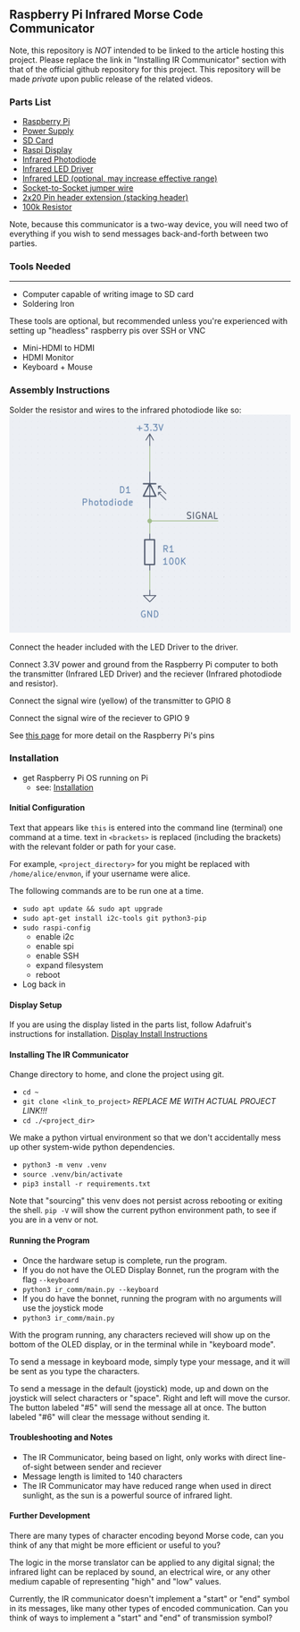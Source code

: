 ## Raspberry Pi Infrared Morse Code Communicator

Note, this repository is _NOT_ intended to be linked to the article hosting this project. Please replace the link in "Installing IR Communicator" section with that of the official github repository for this project. This repository will be made _private_ upon public release of the related videos.

### Parts List
- [Raspberry Pi](https://www.adafruit.com/product/4292)
- [Power Supply](https://www.adafruit.com/product/4298)
- [SD Card](https://www.adafruit.com/product/2693)
- [Raspi Display](https://www.adafruit.com/product/2423)
- [Infrared Photodiode](https://www.digikey.com/en/products/detail/vishay-semiconductor-opto-division/BPV10NF/1681136)
- [Infrared LED Driver](https://www.adafruit.com/product/5639)
- [Infrared LED (optional, may increase effective range)](https://www.adafruit.com/product/387)
- [Socket-to-Socket jumper wire](https://www.adafruit.com/product/3141)
- [2x20 Pin header extension (stacking header)](https://www.adafruit.com/product/1979)
- [100k Resistor](https://www.adafruit.com/product/2787)

Note, because this communicator is a two-way device, you will need two of everything if you wish to send messages back-and-forth between two parties.


### Tools Needed
---
- Computer capable of writing image to SD card
- Soldering Iron

These tools are optional, but recommended unless you're experienced with setting up "headless" raspberry pis over SSH or VNC

- Mini-HDMI to HDMI
- HDMI Monitor
- Keyboard + Mouse

### Assembly Instructions
Solder the resistor and wires to the infrared photodiode like so:
<img src="photodiode_schematic.png"></img>

Connect the header included with the LED Driver to the driver.

Connect 3.3V power and ground from the Raspberry Pi computer to both the transmitter (Infrared LED Driver) and the reciever (Infrared photodiode and resistor).

Connect the signal wire (yellow) of the transmitter to GPIO 8

Connect the signal wire of the reciever to GPIO 9

See [this page](https://www.raspberrypi.com/documentation/computers/raspberry-pi.html) for more detail on the Raspberry Pi's pins

### Installation
- get Raspberry Pi OS running on Pi
	- see: [Installation](https://www.raspberrypi.com/software/)
#### Initial Configuration
Text that appears like `this` is entered into the command line (terminal) one command at a time. text in `<brackets>` is replaced (including the brackets) with the relevant folder or path for your case.

For example, `<project_directory>` for you might be replaced with `/home/alice/envmon`, if your username were alice.

The following commands are to be run one at a time.
- `sudo apt update && sudo apt upgrade`
- `sudo apt-get install i2c-tools git python3-pip`
- `sudo raspi-config`
	- enable i2c
	- enable spi
	- enable SSH
	- expand filesystem
	- reboot
- Log back in

#### Display Setup
If you are using the display listed in the parts list, follow Adafruit's instructions for installation.
[Display Install Instructions](https://learn.adafruit.com/adafruit-128x64-oled-bonnet-for-raspberry-pi/usage)

#### Installing The IR Communicator
Change directory to home, and clone the project using git.
- `cd ~`
- `git clone <link_to_project>` _REPLACE ME WITH ACTUAL PROJECT LINK!!!_
- `cd ./<project_dir>`

We make a python virtual environment so that we don't accidentally mess up other system-wide python dependencies.
- `python3 -m venv .venv`
- `source .venv/bin/activate`
- `pip3 install -r requirements.txt`

Note that "sourcing" this venv does not persist across rebooting or exiting the shell. `pip -V` will show the current python environment path, to see if you are in a venv or not.

#### Running the Program
- Once the hardware setup is complete, run the program.
- If you do not have the OLED Display Bonnet, run the program with the flag `--keyboard`
- `python3 ir_comm/main.py --keyboard`
- If you do have the bonnet, running the program with no arguments will use the joystick mode
- `python3 ir_comm/main.py`

With the program running, any characters recieved will show up on the bottom of the OLED display, or in the terminal while in "keyboard mode".

To send a message in keyboard mode, simply type your message, and it will be sent as you type the characters.

To send a message in the default (joystick) mode, up and down on the joystick will select characters or "space". Right and left will move the cursor. The button labeled "#5" will send the message all at once. The button labeled "#6" will clear the message without sending it.

#### Troubleshooting and Notes
- The IR Communicator, being based on light, only works with direct line-of-sight between sender and reciever
- Message length is limited to 140 characters
- The IR Communicator may have reduced range when used in direct sunlight, as the sun is a powerful source of infrared light.

#### Further Development
There are many types of character encoding beyond Morse code, can you think of any that might be more efficient or useful to you?

The logic in the morse translator can be applied to any digital signal; the infrared light can be replaced by sound, an electrical wire, or any other medium capable of representing "high" and "low" values.

Currently, the IR communicator doesn't implement a "start" or "end" symbol in its messages, like many other types of encoded communication. Can you think of ways to implement a "start" and "end" of transmission symbol?
